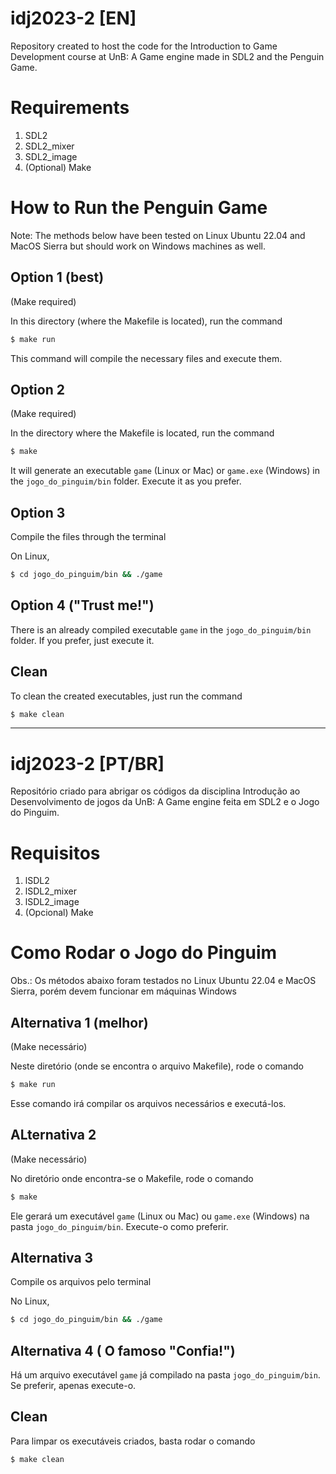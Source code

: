 # idj2023-2 [EN]

Repository created to host the code for the Introduction to Game Development course at UnB: A Game engine made in SDL2 and the Penguin Game.

# Requirements

1. SDL2
2. SDL2_mixer
3. SDL2_image
4. (Optional) Make

# How to Run the Penguin Game

Note: The methods below have been tested on Linux Ubuntu 22.04 and MacOS Sierra but should work on Windows machines as well.

## Option 1 (best)

(Make required)

In this directory (where the Makefile is located), run the command

```bash
$ make run
```

This command will compile the necessary files and execute them.

## Option 2

(Make required)

In the directory where the Makefile is located, run the command

```bash
$ make
```

It will generate an executable `game` (Linux or Mac) or `game.exe` (Windows) in the `jogo_do_pinguim/bin` folder. Execute it as you prefer.

## Option 3

Compile the files through the terminal

On Linux,

```bash
$ cd jogo_do_pinguim/bin && ./game 
```

## Option 4 ("Trust me!")

There is an already compiled executable `game` in the `jogo_do_pinguim/bin` folder. If you prefer, just execute it.

## Clean

To clean the created executables, just run the command

```bash
$ make clean
```

---

# idj2023-2 [PT/BR]

Repositório criado para abrigar os códigos da disciplina Introdução ao Desenvolvimento de jogos da UnB: A Game engine feita em SDL2 e o Jogo do Pinguim.

# Requisitos

1. lSDL2
2. lSDL2_mixer
3. lSDL2_image
4. (Opcional) Make

# Como Rodar o Jogo do Pinguim

Obs.: Os métodos abaixo foram testados no Linux Ubuntu 22.04 e MacOS Sierra, porém devem funcionar em máquinas Windows

## Alternativa 1 (melhor)

(Make necessário)

Neste diretório (onde se encontra o arquivo Makefile), rode o comando

```bash
$ make run
```

Esse comando irá compilar os arquivos necessários e executá-los.

## ALternativa 2

(Make necessário)

No diretório onde encontra-se o Makefile, rode o comando

```bash
$ make
```

Ele gerará um executável `game` (Linux ou Mac) ou `game.exe` (Windows) na pasta `jogo_do_pinguim/bin`. Execute-o como preferir.

## Alternativa 3

Compile os arquivos pelo terminal

No Linux,

```bash
$ cd jogo_do_pinguim/bin && ./game 
```


## Alternativa 4 ( O famoso "Confia!")

Há um arquivo executável `game` já compilado na pasta `jogo_do_pinguim/bin`. Se preferir, apenas execute-o.

## Clean

Para limpar os executáveis criados, basta rodar o comando

```bash
$ make clean
```
